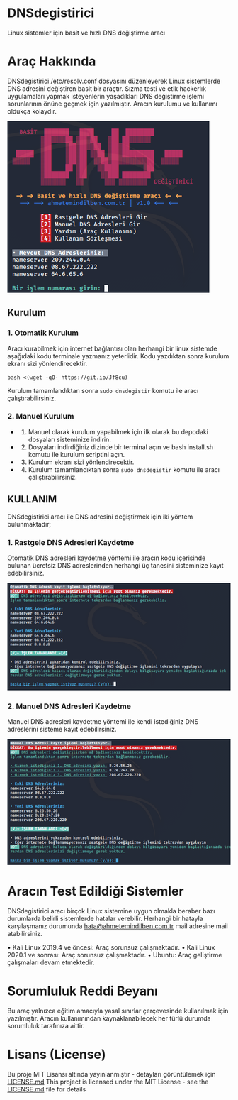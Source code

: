 # DNSdegistirici
Linux sistemler için basit ve hızlı DNS değiştirme aracı

# Araç Hakkında
DNSdegistirici /etc/resolv.conf dosyasını düzenleyerek Linux sistemlerde DNS adresini değiştiren basit bir araçtır. Sızma testi ve etik hackerlık uygulamaları yapmak isteyenlerin yaşadıkları DNS değiştirme işlemi sorunlarının önüne geçmek için yazılmıştır.
Aracın kurulumu ve kullanımı oldukça kolaydır.

![Arayüz Ekran Görüntüsü](https://raw.githubusercontent.com/ahmetemindilben/DNSdegistirici/master/Ekran%20G%C3%B6r%C3%BCnt%C3%BCleri/arayuz.png)

## Kurulum
### 1. Otomatik Kurulum
Aracı kurabilmek için internet bağlantısı olan herhangi bir linux sistemde aşağıdaki kodu terminale yazmanız yeterlidir. Kodu yazdıktan sonra kurulum ekranı sizi yönlendirecektir.
```
bash <(wget -qO- https://git.io/Jf8cu)
```
Kurulum tamamlandıktan sonra ```sudo dnsdegistir``` komutu ile aracı çalıştırabilirsiniz.

### 2. Manuel Kurulum
* 1. Manuel olarak kurulum yapabilmek için ilk olarak bu depodaki dosyaları sisteminize indirin.
* 2. Dosyaları indirdiğiniz dizinde bir terminal açın ve bash install.sh komutu ile kurulum scriptini açın.
* 3. Kurulum ekranı sizi yönlendirecektir.
* 4. Kurulum tamamlandıktan sonra ```sudo dnsdegistir``` komutu ile aracı çalıştırabilirsiniz.

## KULLANIM
DNSdegistirici aracı ile DNS adresini değiştirmek için iki yöntem bulunmaktadır;

### 1. Rastgele DNS Adresleri Kaydetme
Otomatik DNS adresleri kaydetme yöntemi ile aracın kodu içerisinde bulunan ücretsiz DNS adreslerinden herhangi üç tanesini sisteminize kayıt edebilirsiniz. 

![Rastgele DNS Ekran Görüntüsü](https://raw.githubusercontent.com/ahmetemindilben/DNSdegistirici/master/Ekran%20G%C3%B6r%C3%BCnt%C3%BCleri/otomatikDNS.png)

### 2. Manuel DNS Adresleri Kaydetme
Manuel DNS adresleri kaydetme yöntemi ile kendi istediğiniz DNS adreslerini sisteme kayıt edebilirsiniz.

![Rastgele DNS Ekran Görüntüsü](https://raw.githubusercontent.com/ahmetemindilben/DNSdegistirici/master/Ekran%20G%C3%B6r%C3%BCnt%C3%BCleri/manuelDNS.png)

# Aracın Test Edildiği Sistemler

DNSdegistirici aracı birçok Linux sistemine uygun olmakla beraber bazı durumlarda belirli sistemlerde hatalar verebilir. Herhangi bir hatayla karşılaşmanız durumunda hata@ahmetemindilben.com.tr mail adresine mail atabilirsiniz.</p>

• Kali Linux 2019.4 ve öncesi:</strong> Araç sorunsuz çalışmaktadır.
• Kali Linux 2020.1 ve sonrası:</strong> Araç sorunsuz çalışmaktadır. 
• Ubuntu: Araç geliştirme çalışmaları devam etmektedir.

# Sorumluluk Reddi Beyanı
Bu araç yalnızca eğitim amacıyla yasal sınırlar çerçevesinde kullanılmak için yazılmıştır. Aracın kullanımından kaynaklanabilecek her türlü durumda sorumluluk tarafınıza aittir.

# Lisans (License)
Bu proje MIT Lisansı altında yayınlanmıştır - detayları görüntülemek için [LICENSE.md](LICENSE.md)
This project is licensed under the MIT License - see the [LICENSE.md](LICENSE.md) file for details
